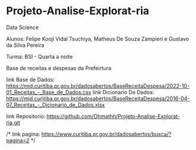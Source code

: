 # Projeto-Analise-Explorat-ria
Data Science

Alunos: Felipe Kooji Vidal Tsuchiya, Matheus De Souza Zampieri e Gustavo da Silva Pereira

Turma: BSI - Quarta a noite

Base de receitas e despesas da Prefeirtura

link Base de Dados: https://mid.curitiba.pr.gov.br/dadosabertos/BaseReceitaDespesa/2022-10-01_Receitas_-_Base_de_Dados.csv
link Dicionario De Dados: https://mid.curitiba.pr.gov.br/dadosabertos/BaseReceitaDespesa/2016-04-07_Receitas_-_Dicionario_de_Dados.xlsx

link Repositorio: https://github.com/Ohmathh/Projeto-Analise-Explorat-ria.git


/* link pagina: https://www.curitiba.pr.gov.br/dadosabertos/busca/?pagina=2 */
